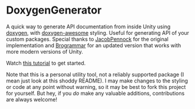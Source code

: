 # DoxygenGenerator
A quick way to generate API documentation from inside Unity using [doxygen](https://www.doxygen.nl/index.html), with [doxygen-awesome](https://github.com/jothepro/doxygen-awesome-css) styling. Useful for generating API of your custom packages. Special thanks to [JacobPennock](https://forum.unity.com/members/jacobpennock.53178/) for the original implementation and [Brogrammar](https://forum.unity.com/members/brogrammar.1045220/) for an updated version that works with more modern versions of Unity.

Watch [this tutorial](https://youtu.be/ltJgXJjS_YQ) to get started.

Note that this is a personal utility tool, not a reliably supported package (I mean just look at this shoddy README). I may make changes to the styling or code at any point without warning, so it may be best to fork this project for yourself. But hey, if you _do_ make any valuable additions, contributions are always welcome!
